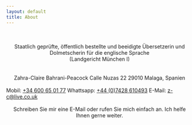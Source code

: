 ```yaml
---
layout: default
title: About
---
```

<br/> 
<br/>
<div align="center">Staatlich geprüfte, öffentlich bestellte und beeidigte Übersetzerin und Dolmetscherin für die englische Sprache<br/>
(Landgericht München I)</div>
<br/>
<br/>
<div align="center">Zahra-Claire Bahrani-Peacock  
Calle Nuzas 22  
29010 Malaga, Spanien</div>
<br/>
Mobil: <a href="tel:34600650177"  target="_blank">+34 600 65 01 77</a>  
Whattsapp: <a href="https://api.whatsapp.com/send?phone=447428610493&text=Hi%20Zahra" target="_blank">+44 (0)7428 610493</a>  
E-Mail: <a href="mailto:z-c@live.co.uk" target="_blank">z-c@live.co.uk</a>
<br/>
<br/>
<div align="center">Schreiben Sie mir eine E-Mail oder rufen Sie mich einfach an. Ich helfe Ihnen gerne weiter.</div>